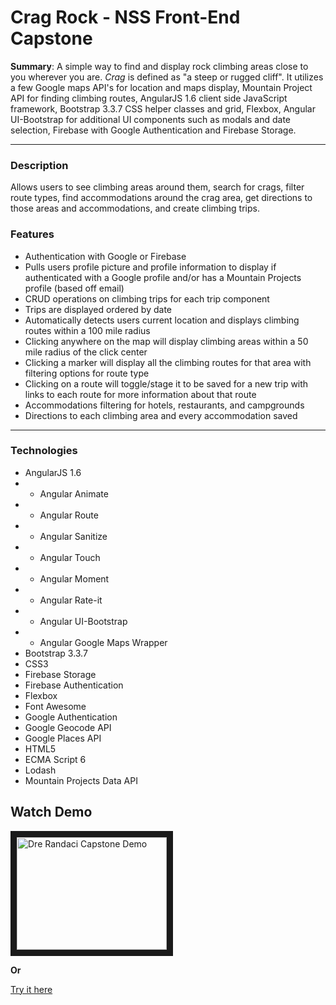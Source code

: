 # Crag Rock - NSS Front-End Capstone


**Summary**: A simple way to find and display rock climbing areas close to you wherever you are. *Crag* is defined as "a steep or rugged cliff". It utilizes a few Google maps API's for location and maps display, Mountain Project API for finding climbing routes, AngularJS 1.6 client side JavaScript framework, Bootstrap 3.3.7 CSS helper classes and grid, Flexbox, Angular UI-Bootstrap for additional UI components such as modals and date selection, Firebase with Google Authentication and Firebase Storage. 

<hr>

### Description
Allows users to see climbing areas around them, search for crags, filter route types, find accommodations around the crag area, get directions to those areas and accommodations, and create climbing trips.

### Features
- Authentication with Google or Firebase
- Pulls users profile picture and profile information to display if authenticated with a Google profile and/or has a Mountain Projects profile (based off email)
- CRUD operations on climbing trips for each trip component 
- Trips are displayed ordered by date
- Automatically detects users current location and displays climbing routes within a 100 mile radius
- Clicking anywhere on the map will display climbing areas within a 50 mile radius of the click center
- Clicking a marker will display all the climbing routes for that area with filtering options for route type
- Clicking on a route will toggle/stage it to be saved for a new trip with links to each route for more information about that route
- Accommodations filtering for hotels, restaurants, and campgrounds 
- Directions to each climbing area and every accommodation saved

<hr>

### Technologies
- AngularJS 1.6
- - Angular Animate
- - Angular Route
- - Angular Sanitize
- - Angular Touch
- - Angular Moment
- - Angular Rate-it
- - Angular UI-Bootstrap
- - Angular Google Maps Wrapper
- Bootstrap 3.3.7
- CSS3
- Firebase Storage
- Firebase Authentication
- Flexbox
- Font Awesome
- Google Authentication
- Google Geocode API
- Google Places API
- HTML5
- ECMA Script 6
- Lodash
- Mountain Projects Data API

## Watch Demo
<a href="https://youtu.be/-jmjOgrTwJ0
" target="_blank"><img src="http://img.youtube.com/vi/-jmjOgrTwJ0&feature=youtu.be/0.jpg" 
alt="Dre Randaci Capstone Demo" width="240" height="180" border="10" /></a>

**Or**

[Try it here](https://weekend-send-train-46ba3.firebaseapp.com/)
